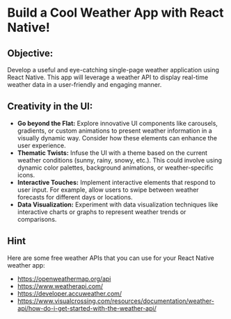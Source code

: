 # Build a Cool Weather App with React Native! ️

## Objective:

Develop a useful and eye-catching single-page weather application using React Native. This app will leverage a weather API to display real-time weather data in a user-friendly and engaging manner.

## Creativity in the UI:

- **Go beyond the Flat:** Explore innovative UI components like carousels, gradients, or custom animations to present weather information in a visually dynamic way. Consider how these elements can enhance the user experience.
- **Thematic Twists:** Infuse the UI with a theme based on the current weather conditions (sunny, rainy, snowy, etc.). This could involve using dynamic color palettes, background animations, or weather-specific icons.
- **Interactive Touches:** Implement interactive elements that respond to user input. For example, allow users to swipe between weather forecasts for different days or locations.
- **Data Visualization:** Experiment with data visualization techniques like interactive charts or graphs to represent weather trends or comparisons.

## Hint

Here are some free weather APIs that you can use for your React Native weather app:

- https://openweathermap.org/api
- https://www.weatherapi.com/
- https://developer.accuweather.com/
- https://www.visualcrossing.com/resources/documentation/weather-api/how-do-i-get-started-with-the-weather-api/

